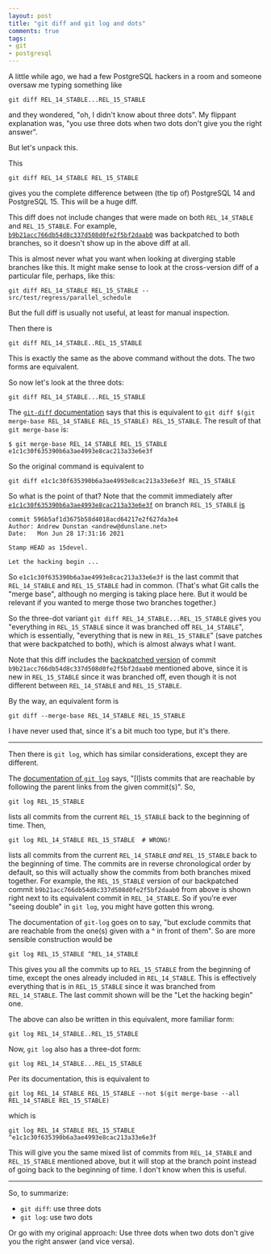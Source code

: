 ```yaml
---
layout: post
title: "git diff and git log and dots"
comments: true
tags:
- git
- postgresql
---
```


A little while ago, we had a few PostgreSQL hackers in a room and
someone oversaw me typing something like

	git diff REL_14_STABLE...REL_15_STABLE

and they wondered, "oh, I didn't know about three dots".  My flippant
explanation was, "you use three dots when two dots don't give you the
right answer".

But let's unpack this.

This

	git diff REL_14_STABLE REL_15_STABLE

gives you the complete difference between (the tip of) PostgreSQL 14
and PostgreSQL 15.  This will be a huge diff.

This diff does not include changes that were made on both
`REL_14_STABLE` and `REL_15_STABLE`.  For example,
[`b9b21acc766db54d8c337d508d0fe2f5bf2daab0`](https://git.postgresql.org/gitweb/?p=postgresql.git;a=commit;h=b9b21acc766db54d8c337d508d0fe2f5bf2daab0)
was backpatched to both branches, so it doesn't show up in the above
diff at all.

This is almost never what you want when looking at diverging stable
branches like this.  It might make sense to look at the cross-version
diff of a particular file, perhaps, like this:

	git diff REL_14_STABLE REL_15_STABLE -- src/test/regress/parallel_schedule

But the full diff is usually not useful, at least for manual inspection.

Then there is

	git diff REL_14_STABLE..REL_15_STABLE

This is exactly the same as the above command without the dots.  The
two forms are equivalent.

So now let's look at the three dots:

	git diff REL_14_STABLE...REL_15_STABLE

The [`git-diff` documentation](https://git-scm.com/docs/git-diff) says
that this is equivalent to `git diff $(git merge-base REL_14_STABLE
REL_15_STABLE) REL_15_STABLE`.  The result of that `git merge-base`
is:

	$ git merge-base REL_14_STABLE REL_15_STABLE
	e1c1c30f635390b6a3ae4993e8cac213a33e6e3f

So the original command is equivalent to

	git diff e1c1c30f635390b6a3ae4993e8cac213a33e6e3f REL_15_STABLE

So what is the point of that? Note that the commit immediately after
[`e1c1c30f635390b6a3ae4993e8cac213a33e6e3f`](https://git.postgresql.org/gitweb/?p=postgresql.git;a=commit;h=e1c1c30f635390b6a3ae4993e8cac213a33e6e3f)
on branch `REL_15_STABLE`
[is](https://git.postgresql.org/gitweb/?p=postgresql.git;a=commit;h=596b5af1d3675b58d4018acd64217e2f627da3e4)

	commit 596b5af1d3675b58d4018acd64217e2f627da3e4
	Author: Andrew Dunstan <andrew@dunslane.net>
	Date:   Mon Jun 28 17:31:16 2021

	Stamp HEAD as 15devel.

	Let the hacking begin ...

So `e1c1c30f635390b6a3ae4993e8cac213a33e6e3f` is the last commit that
`REL_14_STABLE` and `REL_15_STABLE` had in common.  (That's what Git
calls the "merge base", although no merging is taking place here.  But
it would be relevant if you wanted to merge those two branches
together.)

So the three-dot variant `git diff REL_14_STABLE...REL_15_STABLE`
gives you "everything in `REL_15_STABLE` since it was branched off
`REL_14_STABLE`", which is essentially, "everything that is new in
`REL_15_STABLE`" (save patches that were backpatched to both), which
is almost always what I want.

Note that this diff includes the [backpatched
version](https://git.postgresql.org/gitweb/?p=postgresql.git;a=commit;h=cc7e0feba51b4aeb0adf9bdac659f83e9986b90d)
of commit `b9b21acc766db54d8c337d508d0fe2f5bf2daab0` mentioned above,
since it is new in `REL_15_STABLE` since it was branched off, even
though it is not different between `REL_14_STABLE` and
`REL_15_STABLE`.

By the way, an equivalent form is

	git diff --merge-base REL_14_STABLE REL_15_STABLE

I have never used that, since it's a bit much too type, but it's
there.

* * *

Then there is `git log`, which has similar considerations, except they
are different.

The [documentation of `git log`](https://git-scm.com/docs/git-log)
says, "[l]ists commits that are reachable by following the parent
links from the given commit(s)".  So,

	git log REL_15_STABLE

lists all commits from the current `REL_15_STABLE` back to the
beginning of time.  Then,

	git log REL_14_STABLE REL_15_STABLE  # WRONG!

lists all commits from the current `REL_14_STABLE` _and_
`REL_15_STABLE` back to the beginning of time.  The commits are in
reverse chronological order by default, so this will actually show the
commits from both branches mixed together.  For example, the
`REL_15_STABLE` version of our backpatched commit
`b9b21acc766db54d8c337d508d0fe2f5bf2daab0` from above is shown right
next to its equivalent commit in `REL_14_STABLE`.  So if you're ever
"seeing double" in `git log`, you might have gotten this wrong.

The documentation of `git-log` goes on to say, "but exclude commits
that are reachable from the one(s) given with a ^ in front of them".
So are more sensible construction would be

	git log REL_15_STABLE ^REL_14_STABLE

This gives you all the commits up to `REL_15_STABLE` from the
beginning of time, except the ones already included in
`REL_14_STABLE`.  This is effectively everything that is in
`REL_15_STABLE` since it was branched from `REL_14_STABLE`.  The last
commit shown will be the "Let the hacking begin" one.

The above can also be written in this equivalent, more familiar form:

	git log REL_14_STABLE..REL_15_STABLE

Now, `git log` also has a three-dot form:

	git log REL_14_STABLE...REL_15_STABLE

Per its documentation, this is equivalent to

	git log REL_14_STABLE REL_15_STABLE --not $(git merge-base --all REL_14_STABLE REL_15_STABLE)

which is

	git log REL_14_STABLE REL_15_STABLE ^e1c1c30f635390b6a3ae4993e8cac213a33e6e3f

This will give you the same mixed list of commits from `REL_14_STABLE`
and `REL_15_STABLE` mentioned above, but it will stop at the branch
point instead of going back to the beginning of time.  I don't know
when this is useful.

* * *

So, to summarize:

* `git diff`: use three dots
* `git log`: use two dots

Or go with my original approach: Use three dots when two dots don't
give you the right answer (and vice versa).
